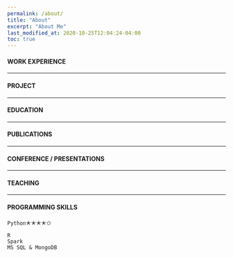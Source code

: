 ```yaml
---
permalink: /about/
title: "About"
excerpt: "About Me"
last_modified_at: 2020-10-25T12:04:24-04:00
toc: true
---
```


#### WORK EXPERIENCE
---

#### PROJECT
---

#### EDUCATION
---

#### PUBLICATIONS
---

#### CONFERENCE / PRESENTATIONS
---

#### TEACHING
---

#### PROGRAMMING SKILLS
   `Python`&#10029;&#10029;&#10029;&#10029;&#10025;
  
   `R`  
   `Spark`  
   `MS SQL & MongoDB`  
   


